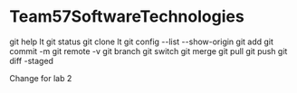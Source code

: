 # Team57SoftwareTechnologies
git help lt
git status
git clone lt
git config --list --show-origin
git add
git commit -m
git remote -v
git branch
git switch
git merge
git pull
git push
git diff -staged

Change for lab 2